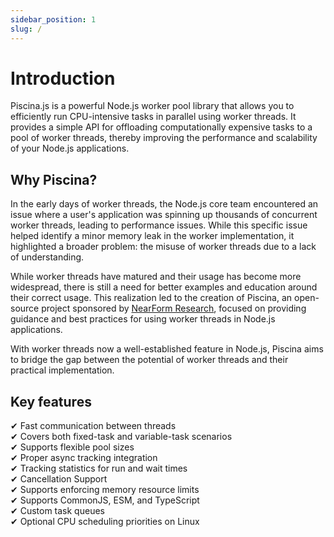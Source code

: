 ```yaml
---
sidebar_position: 1
slug: /
---
```


# Introduction

Piscina.js is a powerful Node.js worker pool library that allows you to efficiently run CPU-intensive tasks in parallel using worker threads. It provides a simple API for offloading computationally expensive tasks to a pool of worker threads, thereby improving the performance and scalability of your Node.js applications.

## Why Piscina?

In the early days of worker threads, the Node.js core team encountered an issue where a user's application was spinning up thousands of concurrent worker threads, leading to performance issues. While this specific issue helped identify a minor memory leak in the worker implementation, it highlighted a broader problem: the misuse of worker threads due to a lack of understanding.

While worker threads have matured and their usage has become more widespread, there is still a need for better examples and education around their correct usage. This realization led to the creation of Piscina, an open-source project sponsored by [NearForm Research](https://www.nearform.com/), focused on providing guidance and best practices for using worker threads in Node.js applications.

With worker threads now a well-established feature in Node.js, Piscina aims to bridge the gap between the potential of worker threads and their practical implementation.

## Key features

✔ Fast communication between threads\
✔ Covers both fixed-task and variable-task scenarios\
✔ Supports flexible pool sizes\
✔ Proper async tracking integration\
✔ Tracking statistics for run and wait times\
✔ Cancellation Support\
✔ Supports enforcing memory resource limits\
✔ Supports CommonJS, ESM, and TypeScript\
✔ Custom task queues\
✔ Optional CPU scheduling priorities on Linux


